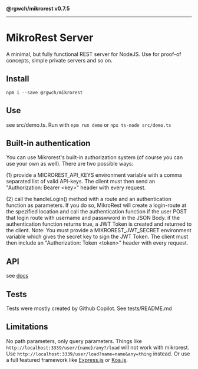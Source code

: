 **@rgwch/mikrorest v0.7.5**

***

# MikroRest Server

A minimal, but fully functional REST server for NodeJS.
Use for proof-of concepts, simple private servers and so on.

## Install

`npm i --save @rgwch/mikrorest`

## Use

see src/demo.ts. Run with `npm run demo` or `npx ts-node src/demo.ts`

## Built-in authentication

You can use Mikrorest's built-in authorization system (of course you can use your own as well). There are two possible ways:

(1) provide a MICROREST_API_KEYS environment variable with a comma separated list of valid API-keys. The client must then send an "Authorization: Bearer &lt;key&gt;" header with every request.

(2) call the handleLogin() method with a route and an authentication function as parameters. If you do so, MikroRest will create a login-route at the spezified location and call the authentication function if the user POST that login route with username and passwword in the JSON Body. if the authentication function returns true, a JWT Token is created and returned to the client. Note: You must provide a MIKROREST_JWT_SECRET environment variable which gives the secret key to sign the JWT Token.
The client must then include an "Authorization: Token &lt;token&gt;" header with every request.

## API

see [docs](_media/globals.md)

## Tests

Tests were mostly created by Github Copilot. See tests/README.md

## Limitations

No path parameters, only query parameters. Things like `http://localhost:3339/user/{name}/any?/load` will not work with mikrorest. Use `http://localhost:3339/user/load?name=name&any=thing` instead. 
Or use a full featured framework like [Express.js](https://expressjs.com/) or [Koa.js](https://koajs.com/#introduction).

